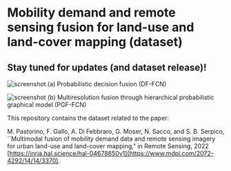 # Mobility demand and remote sensing fusion for land-use and land-cover mapping (dataset)

## Stay tuned for updates (and dataset release)!


![screenshot](arch_1.PNG)
(a) Probabilistic decision fusion (DF-FCN)

![screenshot](arch_2.PNG)
(b) Multiresolution fusion through hierarchical probabilistic graphical model (PGF-FCN)

This repository contains the dataset related to the paper:  

M. Pastorino, F. Gallo, A. Di Febbraro, G. Moser, N. Sacco, and S. B. Serpico, ``Multimodal fusion of mobility demand data and remote sensing imagery for urban land-use and land-cover mapping," in Remote Sensing, 2022 [https://inria.hal.science/hal-04678650v1](https://www.mdpi.com/2072-4292/14/14/3370).


